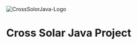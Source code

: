 ![CrossSolorJava-Logo](http://winbodia.com/cross/cross_over.jpg)

Cross Solar Java Project 
========================

